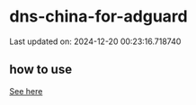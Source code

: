 # dns-china-for-adguard

Last updated on: 2024-12-20 00:23:16.718740

## how to use

[See here](https://github.com/AdguardTeam/AdGuardHome/wiki/Configuration#upstreams-from-file)